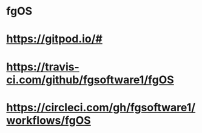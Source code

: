 # fgOS
# https://gitpod.io/#
# https://travis-ci.com/github/fgsoftware1/fgOS
# https://circleci.com/gh/fgsoftware1/workflows/fgOS
